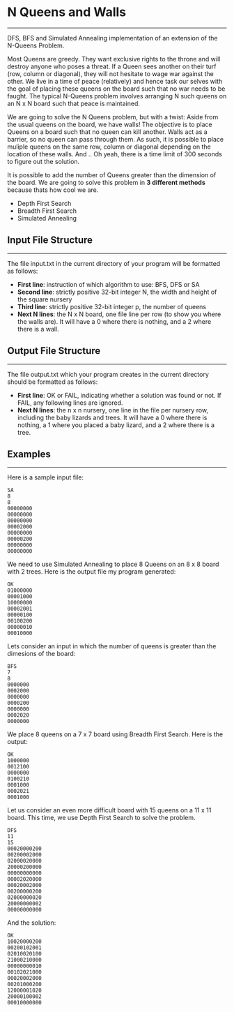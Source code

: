 # N Queens and Walls
---

DFS, BFS and Simulated Annealing implementation of an extension of the N-Queens Problem. 

Most Queens are greedy. They want exclusive rights to the throne and will destroy anyone who poses a threat. If a Queen sees another on their turf (row, column or diagonal), they will not hesitate to wage war against the other. We live in a time of peace (relatively) and hence task our selves with the goal of placing these queens on the board such that no war needs to be faught. The typical N-Queens problem involves arranging N such queens on an N x N board such that peace is maintained.  

We are going to solve the N Queens problem, but with a twist: Aside from the usual queens on the board, we have walls! The objective is to place Queens on a board such that no queen can kill another. Walls act as a barrier, so no queen can pass through them. As such, it is possible to place muliple queens on the same row, column or diagonal depending on the location of these walls. And .. Oh yeah, there is a time limit of 300 seconds to figure out the solution. 

It is possible to add the number of Queens greater than the dimension of the board. We are going to solve this problem in **3 different methods** because thats how cool we are. 
- Depth First Search 
- Breadth First Search 
- Simulated Annealing

## Input File Structure
---
The file input.txt in the current directory of your program will be formatted as follows:

- **First line**: instruction of which algorithm to use: BFS, DFS or SA
- **Second line**: strictly positive 32-bit integer N, the width and height of the square nursery
- **Third line**:  strictly positive 32-bit integer p, the number of queens
- **Next N lines**: the N x N board, one file line per row (to show you where the walls are). It will have a 0 where there is nothing, and a 2 where there is a wall.

##  Output File Structure
--- 
The file output.txt which your program creates in the current directory should be formatted as follows:
- **First line**: OK or FAIL, indicating whether a solution was found or not. If FAIL, any following lines are ignored.
- **Next N lines**: the n x n nursery, one line in the file per nursery row, including the baby lizards and trees. It will have a 0 where there is nothing, a 1 where you placed a baby lizard, and a 2 where there is a tree.

## Examples
---

Here is a sample input file:
```
SA
8
8
00000000
00000000
00000000
00002000
00000000
00000200
00000000
00000000
```
We need to use Simulated Annealing to place 8 Queens on an 8 x 8 board with 2 trees. Here is the output file my program generated:

```
OK
01000000
00001000
10000000
00002001
00000100
00100200
00000010
00010000
```

Lets consider an input in which the number of queens is greater than the dimesions of the board:

```
BFS
7
8
0000000
0002000
0000000
0000200
0000000
0002020
0000000
```

We place 8 queens on a 7 x 7 board using Breadth First Search. Here is the output:

```
OK
1000000
0012100
0000000
0100210
0001000
0002021
0001000
```

Let us consider an even more difficult board with 15 queens on a 11 x 11 board. This time, we use Depth First Search to solve the problem.

```
DFS
11
15
00020000200
00200002000
02000020000
20000200000
00000000000
00002020000
00020002000
00200000200
02000000020
20000000002
00000000000
```

And the solution:
```
OK
10020000200
00200102001
02010020100
21000210000
00000000010
00102021000
00020002000
00201000200
12000001020
20000100002
00010000000
```
